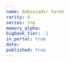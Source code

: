 ```yaml
---
name: Ambassador Sarek
rarity: 4
series: tng
memory_alpha:
bigbook_tier: -1
in_portal: true
date:
published: true
---
```



